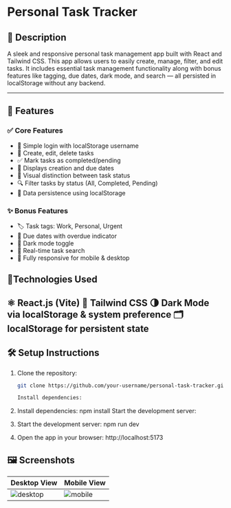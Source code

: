 # Personal Task Tracker

## 📖 Description
A sleek and responsive personal task management app built with React and Tailwind CSS. This app allows users to easily create, manage, filter, and edit tasks. It includes essential task management functionality along with bonus features like tagging, due dates, dark mode, and search — all persisted in localStorage without any backend.

---

## 🚀 Features

### ✅ Core Features
- 🔐 Simple login with localStorage username
- 📝 Create, edit, delete tasks
- ✅ Mark tasks as completed/pending
- 📆 Displays creation and due dates
- 🧠 Visual distinction between task status
- 🔍 Filter tasks by status (All, Completed, Pending)
- 💾 Data persistence using localStorage

### ✨ Bonus Features
- 🏷 Task tags: Work, Personal, Urgent
- 📅 Due dates with overdue indicator
- 🌙 Dark mode toggle
- 🔎 Real-time task search
- 🎯 Fully responsive for mobile & desktop


## 🧰Technologies Used 

⚛️ React.js (Vite)
🎨 Tailwind CSS
🌗 Dark Mode via localStorage & system preference
🗂 localStorage for persistent state
---

## 🛠 Setup Instructions

1. Clone the repository:
   ```bash
   git clone https://github.com/your-username/personal-task-tracker.git

   Install dependencies:

2. Install dependencies:
npm install
Start the development server:

3. Start the development server:
npm run dev

4. Open the app in your browser:
http://localhost:5173


## 🖼 Screenshots

| Desktop View | Mobile View |
|--------------|-------------|
| ![desktop](./public/screenshots/DesktopView.png) | ![mobile](./public/screenshots/MobileView.png) |
